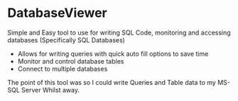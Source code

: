 # DatabaseViewer
Simple and Easy tool to use for writing SQL Code, monitoring and accessing databases (Specifically SQL Databases)

- Allows for writing queries with quick auto fill options to save time
- Monitor and control database tables
- Connect to multiple databases

The point of this tool was so I could write Queries and Table data to my MS-SQL Server Whilst away.
